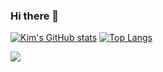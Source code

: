 ### Hi there 👋

<!--
**KimBioInfoStudio/KimBioInfoStudio** is a ✨ _special_ ✨ repository because its `README.md` (this file) appears on your GitHub profile.

Here are some ideas to get you started:

- 🔭 I’m currently working on ...
- 🌱 I’m currently learning ...
- 👯 I’m looking to collaborate on ...
- 🤔 I’m looking for help with ...
- 💬 Ask me about ...
- 📫 How to reach me: ...
- 😄 Pronouns: ...
- ⚡ Fun fact: ...
-->
[![Kim's GitHub stats](https://github-readme-stats.vercel.app/api?username=KimBioInfoStudio)](https://github.com/anuraghazra/github-readme-stats)
[![Top Langs](https://github-readme-stats.vercel.app/api/top-langs/?username=KimBioInfoStudio&layout=compact)](https://github.com/anuraghazra/github-readme-stats)

![](https://komarev.com/ghpvc/?username=KimBioInfoStudio&color=ff69b4)
